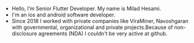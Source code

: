 - Hello, I’m Senior Flutter Developer. My name is Milad Hesami.
- I'm an ios and android software developer.
- Since 2018 I worked with private companies like ViraMiner, Navoshgaran with governmental, organizational and private projects.Because of non-disclosure agreements (NDA) I couldn't be very active at github.
